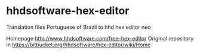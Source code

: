 # hhdsoftware-hex-editor
Translation files Portuguese of Brazil to hhd hex editor neo

Homepage http://www.hhdsoftware.com/free-hex-editor
Original repository in https://bitbucket.org/hhdsoftware/hex-editor/wiki/Home 
